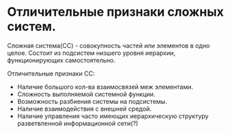 # Отличительные признаки сложных систем.

Сложная система(СС) - совокупность частей или элементов в одно целое. 
Состоит из подсистем низшего уровня иерархии, функционирующих самостоятельно.

Отличительные признаки СС:
- Наличие большого кол-ва взаимосвязей меж элементами.
- Сложность выполняемой системной функции.
- Возможность разбиения системы на подсистемы.
- Наличие взаимодействия с внешней средой.
- Наличие управления часто имеющих иерархическую структуру разветвленной информационной сети(?)
